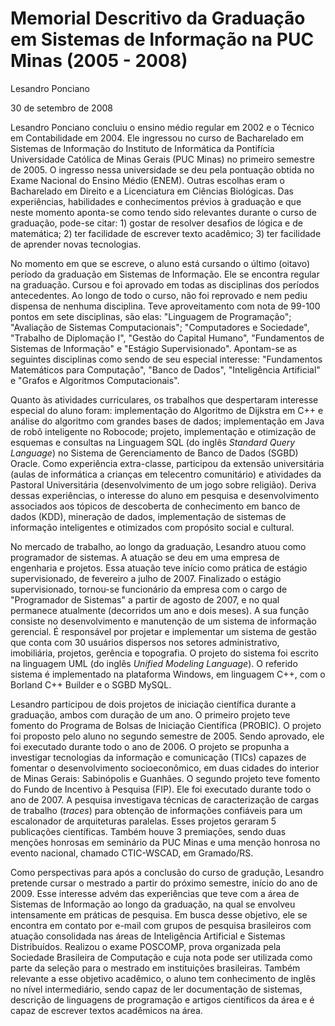 # Memorial Descritivo da Graduação em Sistemas de Informação na PUC Minas (2005 - 2008)

Lesandro Ponciano

30 de setembro de 2008

Lesandro Ponciano concluiu o ensino médio regular em 2002 e o Técnico em Contabilidade em 2004. Ele ingressou no curso de Bacharelado em Sistemas de Informação do Instituto de Informática da Pontifícia Universidade Católica de Minas Gerais (PUC Minas) no primeiro semestre de 2005. O ingresso nessa universidade se deu pela pontuação obtida no Exame Nacional do Ensino Médio (ENEM). Outras escolhas eram o Bacharelado em Direito e a Licenciatura em Ciências Biológicas. Das experiências, habilidades e conhecimentos prévios à graduação e que neste momento aponta-se como tendo sido relevantes durante o curso de graduação, pode-se citar: 1) gostar de resolver desafios de lógica e de matemática; 2) ter facilidade de escrever texto acadêmico; 3) ter facilidade de aprender novas tecnologias.

No momento em que se escreve, o aluno está cursando o último (oitavo) período da graduação em Sistemas de Informação. Ele se encontra regular na graduação. Cursou e foi aprovado em todas as disciplinas dos períodos antecedentes. Ao longo de todo o curso, não foi reprovado e nem pediu dispensa de nenhuma disciplina. Teve aproveitamento com nota de 99-100 pontos em sete disciplinas, são elas: "Linguagem de Programação"; "Avaliação de Sistemas Computacionais"; "Computadores e Sociedade", "Trabalho de Diplomação I", "Gestão do Capital Humano", "Fundamentos de Sistemas de Informação" e "Estágio Supervisionado". Apontam-se as seguintes disciplinas como sendo de seu especial interesse: "Fundamentos Matemáticos para Computação", "Banco de Dados", "Inteligência Artificial" e "Grafos e Algoritmos Computacionais". 

Quanto às atividades curriculares, os trabalhos que despertaram interesse especial do aluno foram: implementação do Algoritmo de Dijkstra em C++ e análise  do algoritmo com grandes bases de dados; implementação em Java de robô inteligente no Robocode; projeto, implementação e otimização de esquemas e consultas na Linguagem SQL (do inglês _Standard Query Language_) no Sistema de Gerenciamento de Banco de Dados (SGBD) Oracle. Como experiência extra-classe, participou da extensão universitária (aulas de informática a crianças em telecentro comunitário) e atividades da Pastoral Universitária (desenvolvimento de um jogo sobre religião). Deriva dessas experiências, o interesse do aluno em pesquisa e desenvolvimento associados aos tópicos de descoberta de conhecimento em banco de dados (KDD), mineração de dados, implementação de sistemas de informação inteligentes e otimizados com propósito social e cultural. 

No mercado de trabalho, ao longo da graduação, Lesandro atuou como programador de sistemas. A atuação se deu em uma empresa de engenharia e projetos. Essa atuação teve início como prática de estágio supervisionado, de fevereiro a julho de 2007. Finalizado o estágio supervisionado, tornou-se funcionário da empresa com o cargo de "Programador de Sistemas" a partir de agosto de 2007, e no qual permanece atualmente (decorridos um ano e dois meses). A sua função consiste no desenvolvimento e manutenção de um sistema de informação gerencial. É responsável por projetar e implementar um sistema de gestão que conta com 30 usuários dispersos nos setores administrativo, imobiliária, projetos, gerência e topografia. O projeto do sistema foi escrito na linguagem UML (do inglês _Unified Modeling Language_). O referido sistema é implementado na plataforma Windows, em linguagem C++, com o Borland C++ Builder e o SGBD MySQL.
 
Lesandro participou de dois projetos de iniciação científica durante a graduação, ambos com duração de um ano. O primeiro projeto teve fomento do Programa de Bolsas de Iniciação Científica (PROBIC). O projeto foi proposto pelo aluno no segundo semestre de 2005. Sendo aprovado, ele foi executado durante todo o ano de 2006. O projeto se propunha a investigar tecnologias da informação e comunicação (TICs) capazes de fomentar o desenvolvimento socioeconômico, em duas cidades do interior de Minas Gerais: Sabinópolis e Guanhães. O segundo projeto teve fomento do Fundo de Incentivo à Pesquisa (FIP). Ele foi executado durante todo o ano de 2007. A pesquisa investigava técnicas de caracterização de cargas de trabalho (_traces_) para obtenção de informações confiáveis para um escalonador de arquiteturas paralelas. Esses projetos geraram 5 publicações científicas. Também houve 3 premiações, sendo duas menções honrosas em seminário da PUC Minas e uma menção honrosa no evento nacional, chamado CTIC-WSCAD, em Gramado/RS.

Como perspectivas para após a conclusão do curso de gradução, Lesandro pretende cursar o mestrado a partir do próximo semestre, início do ano de 2009. Esse interesse advém das experiências que teve com a área de Sistemas de Informação ao longo da graduação, na qual se envolveu intensamente em práticas de pesquisa. Em busca desse objetivo, ele se encontra em contato por e-mail com grupos de pesquisa brasileiros com atuação consolidada nas áreas de Inteligência Artificial e Sistemas Distribuídos. Realizou o exame POSCOMP, prova organizada pela Sociedade Brasileira de Computação e cuja nota pode ser utilizada como parte da seleção para o mestrado em instituições brasileiras. Também relevante a esse objetivo acadêmico, o aluno tem conhecimento de inglês no nível intermediário, sendo capaz de ler documentação de sistemas, descrição de linguagens de programação e artigos científicos da área e é capaz de escrever textos acadêmicos na área.